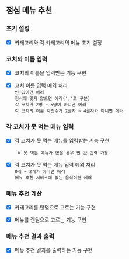 ## 점심 메뉴 추천

### 초기 설정
- [X] 카테고리와 각 카테고리의 메뉴 초기 설정

### 코치의 이름 입력
- [X] 코치의 이름을 입력받는 기능 구현
- [X] 코치 이름 입력 예외 처리
  <br>`빈 값이면 에러`
  <br>`형식에 맞지 않으면 에러(','로 구분)`
  <br>`각 코치가 2명 ~ 5명이 아니면 에러`
  <br>`각 코치의 이름 자릿수가 2글자 ~ 4글자가 아니면 에러`


### 각 코치가 못 먹는 메뉴 입력
- [X] 각 코치가 못 먹는 메뉴를 입력받는 기능 구현
  - `못 먹는 메뉴가 없을 경우 빈 값 입력 가능`
- [X] 각 코치가 못 먹는 메뉴 입력 예외 처리
  <br>`0개 ~ 2개가 아니면 에러`
  <br>`메뉴 추천 서비스에 없는 음식이면 에러`


### 메뉴 추천 계산
- [X] 카테고리를 랜덤으로 고르는 기능 구현
- [X] 메뉴를 랜덤으로 고르는 기능 구현


### 메뉴 추천 결과 출력
- [X] 메뉴 추천 결과를 출력하는 기능 구현
